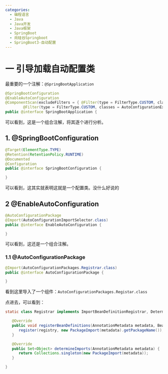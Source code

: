 ```yaml
---
categories:
  - 编程语言
  - Java
  - Java开发
  - Java框架
  - SpringBoot
  - 尚硅谷Springboot
  - SpringBoot3-自动配置
---
```

# 一 引导加载自动配置类
最重要的一个注解：`@SpringBootApplication`
```java
@SpringBootConfiguration
@EnableAutoConfiguration
@ComponentScan(excludeFilters = { @Filter(type = FilterType.CUSTOM, classes = TypeExcludeFilter.class),
		@Filter(type = FilterType.CUSTOM, classes = AutoConfigurationExcludeFilter.class) })
public @interface SpringBootApplication {
```

可以看到，这是一个组合注解，将其逐个进行分析。

## 1. @SpringBootConfiguration

```java
@Target(ElementType.TYPE)
@Retention(RetentionPolicy.RUNTIME)
@Documented
@Configuration
public @interface SpringBootConfiguration {

}
```

可以看到，这其实就表明这就是一个配置类。没什么好说的

## 2 @EnableAutoConfiguration

```java
@AutoConfigurationPackage
@Import(AutoConfigurationImportSelector.class)
public @interface EnableAutoConfiguration {

}
```

可以看到，这还是一个组合注解。

### 1.1 @AutoConfigurationPackage

```java
@Import(AutoConfigurationPackages.Registrar.class)
public @interface AutoConfigurationPackage {

}
```

看到这里导入了一个组件：`AutoConfigurationPackages.Registar.class`

点进去，可以看到：

```java
static class Registrar implements ImportBeanDefinitionRegistrar, DeterminableImports {

   @Override
   public void registerBeanDefinitions(AnnotationMetadata metadata, BeanDefinitionRegistry registry) {
      register(registry, new PackageImport(metadata).getPackageName());
   }

   @Override
   public Set<Object> determineImports(AnnotationMetadata metadata) {
      return Collections.singleton(new PackageImport(metadata));
   }

}
```


